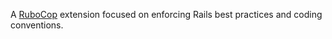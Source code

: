 A [RuboCop](https://github.com/rubocop/rubocop) extension focused on enforcing Rails best practices and coding conventions.

